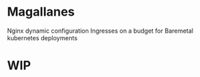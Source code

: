 # Magallanes
Nginx dynamic configuration Ingresses on a budget for Baremetal kubernetes deployments

# WIP